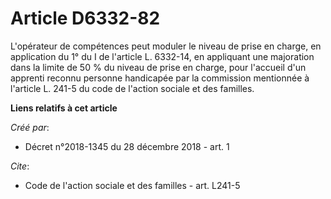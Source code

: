 # Article D6332-82

L'opérateur de compétences peut moduler le niveau de prise en charge, en application du 1° du I de l'article L. 6332-14, en
appliquant une majoration dans la limite de 50 % du niveau de prise en charge, pour l'accueil d'un apprenti reconnu personne
handicapée par la commission mentionnée à l'article L. 241-5 du code de l'action sociale et des familles.

**Liens relatifs à cet article**

_Créé par_:

  - Décret n°2018-1345 du 28 décembre 2018 - art. 1

_Cite_:

  - Code de l'action sociale et des familles - art. L241-5
